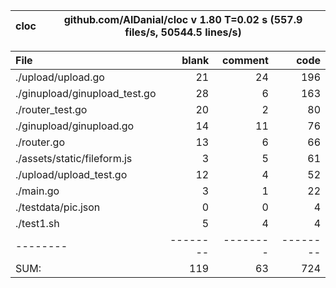 
cloc|github.com/AlDanial/cloc v 1.80  T=0.02 s (557.9 files/s, 50544.5 lines/s)
--- | ---

File|blank|comment|code
:-------|-------:|-------:|-------:
./upload/upload.go|21|24|196
./ginupload/ginupload_test.go|28|6|163
./router_test.go|20|2|80
./ginupload/ginupload.go|14|11|76
./router.go|13|6|66
./assets/static/fileform.js|3|5|61
./upload/upload_test.go|12|4|52
./main.go|3|1|22
./testdata/pic.json|0|0|4
./test1.sh|5|4|4
--------|--------|--------|--------
SUM:|119|63|724
